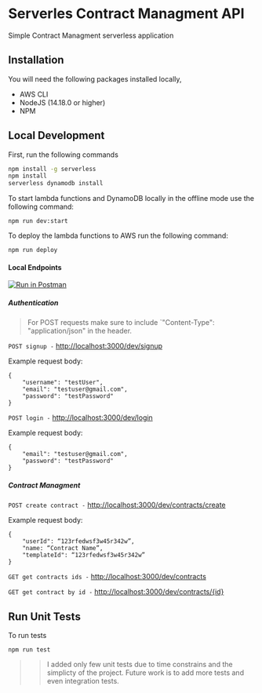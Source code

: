 # Serverles Contract Managment API

Simple Contract Managment serverless application

## Installation

You will need the following packages installed locally,

- AWS CLI
- NodeJS (14.18.0 or higher)
- NPM

## Local Development

First, run the following commands

```bash
npm install -g serverless
npm install
serverless dynamodb install
```

To start lambda functions and DynamoDB locally in the offline mode use the following command:

`npm run dev:start`

To deploy the lambda functions to AWS run the following command:

`npm run deploy`

#### Local Endpoints

[![Run in Postman](https://run.pstmn.io/button.svg)](https://god.gw.postman.com/run-collection/12743195-0a493b19-c466-49bd-932a-dac00eca2bfe?action=collection%2Ffork&collection-url=entityId%3D12743195-0a493b19-c466-49bd-932a-dac00eca2bfe%26entityType%3Dcollection%26workspaceId%3D9f27b61e-2dd3-4e6b-ae03-e5d56be30c1f)

##### Authentication

> For POST requests make sure to include `"Content-Type": "application/json" in the header.

`POST signup -`
[http://localhost:3000/dev/signup](http://localhost:3000/dev/signup)

Example request body:

```
{
    "username": "testUser",
    "email": "testuser@gmail.com",
    "password": "testPassword"
}
```

`POST login -`
[http://localhost:3000/dev/login](http://localhost:3000/dev/login)

Example request body:

```
{
    "email": "testuser@gmail.com",
    "password": "testPassword"
}
```

##### Contract Managment

`POST create contract -`
[http://localhost:3000/dev/contracts/create](http://localhost:3000/dev/task/create)

Example request body:

```
{
    "userId": “123rfedwsf3w45r342w”,
    "name: “Contract Name”,
    "templateId": “123rfedwsf3w45r342w”
}
```

`GET get contracts ids -`
[http://localhost:3000/dev/contracts](http://localhost:3000/dev/contract)

`GET get contract by id -`
[http://localhost:3000/dev/contracts/{id}](http://localhost:3000/dev/contract/{id})

## Run Unit Tests

To run tests

`npm run test`

> > I added only few unit tests due to time constrains and the simplicty of the project.
> > Future work is to add more tests and even integration tests.
